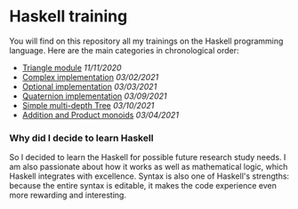 # Haskell training
You will find on this repository all my trainings on the Haskell programming language.
Here are the main categories in chronological order:
- [Triangle module](src/Pythagore.hs) *11/11/2020*
- [Complex implementation](src/Complex.hs) *03/02/2021*
- [Optional implementation](src/Complex.hs) *03/03/2021*
- [Quaternion implementation](src/Quaternion.hs) *03/09/2021*
- [Simple multi-depth Tree](src/Tree.hs) *03/10/2021*
- [Addition and Product monoids](src/Groups.hs) *03/04/2021*

### Why did I decide to learn Haskell
So I decided to learn the Haskell for possible future research study needs. 
I am also passionate about how it works as well as mathematical logic, which Haskell integrates with excellence. 
Syntax is also one of Haskell's strengths: because the entire syntax is editable, it makes the code experience even more rewarding and interesting.
